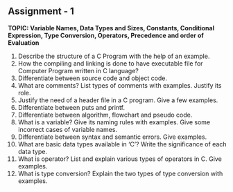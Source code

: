 **Assignment - 1** 
---------------------------------------
**TOPIC: Variable Names, Data Types and Sizes, Constants, Conditional Expression,
Type Conversion, Operators, Precedence and order of Evaluation** 
1. Describe the structure of a C Program with the help of an example.
2. How the compiling and linking is done to have executable file for Computer Program
written in C language?
3. Differentiate between source code and object code.
4. What are comments? List types of comments with examples. Justify its role.
5. Justify the need of a header file in a C program. Give a few examples.
6. Differentiate between puts and printf.
7. Differentiate between algorithm, flowchart and pseudo code.
8. What is a variable? Give its naming rules with examples. Give some incorrect cases
of variable names.
9. Differentiate between syntax and semantic errors. Give examples.
10. What are basic data types available in ‘C’? Write the significance of each data type.
11. What is operator? List and explain various types of operators in C. Give examples.
12. What is type conversion? Explain the two types of type conversion with examples.
